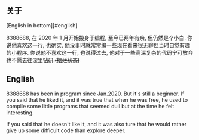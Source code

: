 ## 关于

[English in bottom][#english]

8388688, 在 2020 年 1 月开始投身于编程, 至今已两年有余, 但仍然是个小白. 
你说他喜欢这一行, 也确实, 他没事时就常常编一些现在看来很无聊但当时自觉有趣的小程序. 
你说他不喜欢这一行, 也说得过去, 他对于一些高深复杂的代码宁可放弃也不愿去往深里钻研.~~(摆烂状态)~~










## English

8388688 has been in program since Jan.2020. But it's still a beginner.
If you said that he liked it, and it was true that when he was free, he used to compile some little programs that seemed dull but at the time he felt interesting.

If you said that he doesn't like it, and it was also ture that he would rather give up some difficult code than explore deeper.


